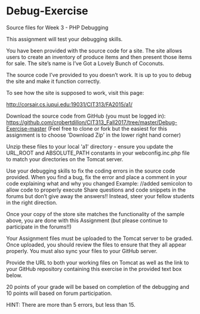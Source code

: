 Debug-Exercise
==============

Source files for Week 3 - PHP Debugging

This assignment will test your debugging skills.



You have been provided with the source code for a site. The site allows users to create an inventory of produce items and then present those items for sale. The site’s name is I’ve Got a Lovely Bunch of Coconuts.



The source code I’ve provided to you doesn’t work. It is up to you to debug the site and make it function correctly. 

 

To see how the site is supposed to work, visit this page:

http://corsair.cs.iupui.edu:19031/CIT313/FA2015/a1/



Download the source code from GitHub (you must be logged in):  https://github.com/crobertdillon/CIT313_Fall2017/tree/master/Debug-Exercise-master  (Feel free to clone or fork but the easiest for this assignment is to choose 'Download Zip' in the lower right hand corner)

Unzip these files to your local 'a1' directory - ensure you update  the URL_ROOT and ABSOLUTE_PATH constants in your webconfig.inc.php file to match your directories on the Tomcat server.



Use your debugging skills to fix the coding errors in the source code provided.
When you find a bug, fix the error and place a comment in your code explaining what and why you changed
Example:  //added semicolon to allow code to properly execute
Share questions and code snippets in the forums but don’t give away the answers!! Instead, steer your fellow students in the right direction.


Once your copy of the store site matches the functionality of the sample above, you are done with this Assignment (but please continue to participate in the forums!!)



Your Assignment files must be uploaded to the Tomcat server to be graded. Once uploaded, you should review the files to ensure that they all appear properly. You must also sync your files to your GitHub server.



Provide the URL to both your working files on Tomcat as well as the link to your GitHub repository containing this exercise in the provided text box below.



20 points of your grade will be based on completion of the debugging and 10 points will based on forum participation.

 

HINT: There are more than 5 errors, but less than 15.
